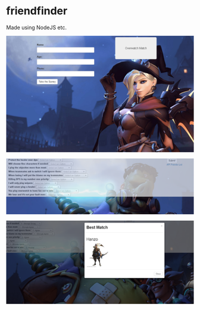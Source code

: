 # friendfinder

Made using NodeJS etc.

![](app/data/images/first.png)

![](app/data/images/second.png)

![](app/data/images/third.png)